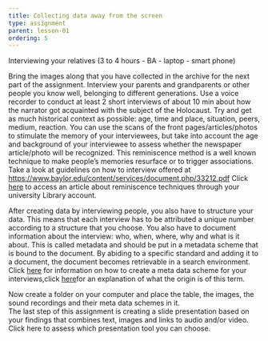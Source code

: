 ```yaml
---
title: Collecting data away from the screen
type: assignment
parent: lesson-01
ordering: 5
---
```


Interviewing your relatives (3 to 4 hours - BA - laptop -  smart phone)

<!-- more -->

Bring the images along that you have collected in the archive for the next part of the assignment. 
Interview your parents and grandparents or other people you know well, belonging to different generations. 
Use a voice recorder to conduct at least 2 short interviews of about 10 min about how the narrator got acquainted with the subject of the Holocaust. 
Try and get as much historical context as possible: age, time and place, situation, peers, medium, reaction. 
You can use the scans of the front pages/articles/photos to stimulate the memory of your interviewees, but take into account the age and background of your interviewee to assess whether the newspaper article/photo will be recognized. This reminiscence method is  a well known technique to make people’s memories resurface or to trigger associations. 
Take a look at guidelines on how to interview offered at https://www.baylor.edu/content/services/document.php/33212.pdf 
Click [here](http://www.tandfonline.com/doi/full/10.1080/1743727X.2013.843073?scroll=top&needAccess=true) to access an article about reminiscence techniques through your university Library account. 

After creating data by interviewing people, you also have to structure your data. This means that each interview has to be attributed a unique number according to a structure that you choose. You also have to document information about the interview: who, when, where, why and what is it about. This is called metadata and should be put in a metadata scheme that is bound to the document. By abiding to a specific standard and adding it to a document, the document becomes retrievable in a search environment.
Click [here](https://youtu.be/ExAlOCgFvHY) for information on how to create a meta data scheme for your interviews,click [here](https://youtu.be/-0vc6LeVa14)for an explanation of what the origin is of this term. 
       
Now  create a folder on your computer and place the table, the images, the sound recordings and their meta data schemes in it.  
The last step of this assignment is creating a slide presentation based on your findings that combines text,  images and links to audio and/or video. Click here to assess which presentation tool you can choose. 

